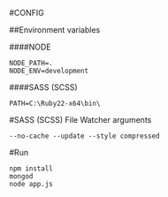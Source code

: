 #CONFIG

##Environment variables

####NODE
```
NODE_PATH=.
NODE_ENV=development
```
####SASS (SCSS)
```
PATH=C:\Ruby22-x64\bin\
```

#SASS (SCSS)
File Watcher arguments
```
--no-cache --update --style compressed
```


#Run

```
npm install
mongod
node app.js
````
